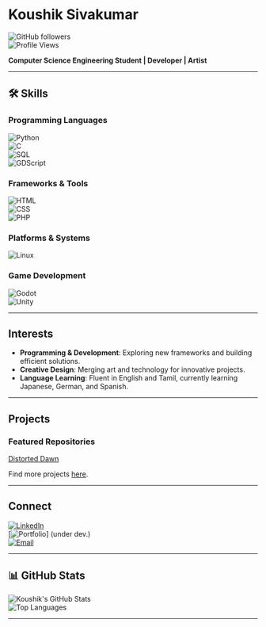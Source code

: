 # Koushik Sivakumar  

![GitHub followers](https://img.shields.io/github/followers/KoushikSivakumar?label=Followers&style=social)  
![Profile Views](https://komarev.com/ghpvc/?username=KoushikSivakumar&color=blue)  

**Computer Science Engineering Student | Developer | Artist**

---

## 🛠 Skills  

### Programming Languages  
![Python](https://img.shields.io/badge/Python-3776AB?style=for-the-badge&logo=python&logoColor=white)  
![C](https://img.shields.io/badge/C-A8B9CC?style=for-the-badge&logo=c&logoColor=white)  
![SQL](https://img.shields.io/badge/SQL-4479A1?style=for-the-badge&logo=postgresql&logoColor=white)  
![GDScript](https://img.shields.io/badge/GDScript-355D8A?style=for-the-badge&logo=godot-engine&logoColor=white)  



### Frameworks & Tools  
![HTML](https://img.shields.io/badge/HTML5-E34F26?style=for-the-badge&logo=html5&logoColor=white)  
![CSS](https://img.shields.io/badge/CSS3-1572B6?style=for-the-badge&logo=css3&logoColor=white)  
![PHP](https://img.shields.io/badge/PHP-777BB4?style=for-the-badge&logo=php&logoColor=white)  

### Platforms & Systems  
![Linux](https://img.shields.io/badge/Linux-FCC624?style=for-the-badge&logo=linux&logoColor=black)  

### Game Development  
![Godot](https://img.shields.io/badge/Godot-478CBF?style=for-the-badge&logo=godot-engine&logoColor=white)    
![Unity](https://img.shields.io/badge/Unity-000000?style=for-the-badge&logo=unity&logoColor=white)  

---

## Interests  

- **Programming & Development**: Exploring new frameworks and building efficient solutions.  
- **Creative Design**: Merging art and technology for innovative projects.   
- **Language Learning**: Fluent in English and Tamil, currently learning Japanese, German, and Spanish.    

---

## Projects  

### Featured Repositories  
[Distorted Dawn](https://github.com/DistortedDawn/game-dev)  

Find more projects [here](https://github.com/KoushikSivakumar?tab=repositories).  

---

## Connect  

[![LinkedIn](https://img.shields.io/badge/LinkedIn-%230077B5.svg?style=for-the-badge&logo=linkedin&logoColor=white)](https://www.linkedin.com/in/koushik-sivakumar-218948325/)  
[![Portfolio](https://img.shields.io/badge/Portfolio-%23000000.svg?style=for-the-badge&logo=portfolio&logoColor=white)]  (under dev.)  
[![Email](https://img.shields.io/badge/Email-D14836?style=for-the-badge&logo=gmail&logoColor=white)](itiskoushiksivakumar@gmail.com)   

---

## 📊 GitHub Stats  

![Koushik's GitHub Stats](https://github-readme-stats.vercel.app/api?username=KoushikSivakumar&show_icons=true&theme=tokyonight)  
![Top Languages](https://github-readme-stats.vercel.app/api/top-langs/?username=KoushikSivakumar&layout=compact&theme=tokyonight)  

---

